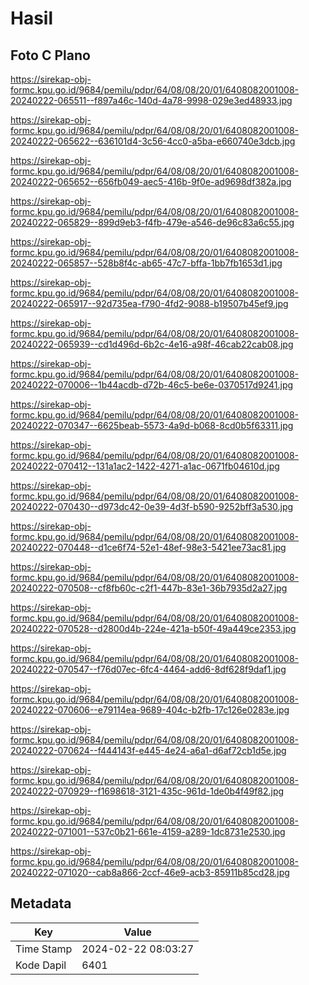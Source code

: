 # Hasil

## Foto C Plano

https://sirekap-obj-formc.kpu.go.id/9684/pemilu/pdpr/64/08/08/20/01/6408082001008-20240222-065511--f897a46c-140d-4a78-9998-029e3ed48933.jpg

https://sirekap-obj-formc.kpu.go.id/9684/pemilu/pdpr/64/08/08/20/01/6408082001008-20240222-065622--636101d4-3c56-4cc0-a5ba-e660740e3dcb.jpg

https://sirekap-obj-formc.kpu.go.id/9684/pemilu/pdpr/64/08/08/20/01/6408082001008-20240222-065652--656fb049-aec5-416b-9f0e-ad9698df382a.jpg

https://sirekap-obj-formc.kpu.go.id/9684/pemilu/pdpr/64/08/08/20/01/6408082001008-20240222-065829--899d9eb3-f4fb-479e-a546-de96c83a6c55.jpg

https://sirekap-obj-formc.kpu.go.id/9684/pemilu/pdpr/64/08/08/20/01/6408082001008-20240222-065857--528b8f4c-ab65-47c7-bffa-1bb7fb1653d1.jpg

https://sirekap-obj-formc.kpu.go.id/9684/pemilu/pdpr/64/08/08/20/01/6408082001008-20240222-065917--92d735ea-f790-4fd2-9088-b19507b45ef9.jpg

https://sirekap-obj-formc.kpu.go.id/9684/pemilu/pdpr/64/08/08/20/01/6408082001008-20240222-065939--cd1d496d-6b2c-4e16-a98f-46cab22cab08.jpg

https://sirekap-obj-formc.kpu.go.id/9684/pemilu/pdpr/64/08/08/20/01/6408082001008-20240222-070006--1b44acdb-d72b-46c5-be6e-0370517d9241.jpg

https://sirekap-obj-formc.kpu.go.id/9684/pemilu/pdpr/64/08/08/20/01/6408082001008-20240222-070347--6625beab-5573-4a9d-b068-8cd0b5f63311.jpg

https://sirekap-obj-formc.kpu.go.id/9684/pemilu/pdpr/64/08/08/20/01/6408082001008-20240222-070412--131a1ac2-1422-4271-a1ac-0671fb04610d.jpg

https://sirekap-obj-formc.kpu.go.id/9684/pemilu/pdpr/64/08/08/20/01/6408082001008-20240222-070430--d973dc42-0e39-4d3f-b590-9252bff3a530.jpg

https://sirekap-obj-formc.kpu.go.id/9684/pemilu/pdpr/64/08/08/20/01/6408082001008-20240222-070448--d1ce6f74-52e1-48ef-98e3-5421ee73ac81.jpg

https://sirekap-obj-formc.kpu.go.id/9684/pemilu/pdpr/64/08/08/20/01/6408082001008-20240222-070508--cf8fb60c-c2f1-447b-83e1-36b7935d2a27.jpg

https://sirekap-obj-formc.kpu.go.id/9684/pemilu/pdpr/64/08/08/20/01/6408082001008-20240222-070528--d2800d4b-224e-421a-b50f-49a449ce2353.jpg

https://sirekap-obj-formc.kpu.go.id/9684/pemilu/pdpr/64/08/08/20/01/6408082001008-20240222-070547--f76d07ec-6fc4-4464-add6-8df628f9daf1.jpg

https://sirekap-obj-formc.kpu.go.id/9684/pemilu/pdpr/64/08/08/20/01/6408082001008-20240222-070606--e79114ea-9689-404c-b2fb-17c126e0283e.jpg

https://sirekap-obj-formc.kpu.go.id/9684/pemilu/pdpr/64/08/08/20/01/6408082001008-20240222-070624--f444143f-e445-4e24-a6a1-d6af72cb1d5e.jpg

https://sirekap-obj-formc.kpu.go.id/9684/pemilu/pdpr/64/08/08/20/01/6408082001008-20240222-070929--f1698618-3121-435c-961d-1de0b4f49f82.jpg

https://sirekap-obj-formc.kpu.go.id/9684/pemilu/pdpr/64/08/08/20/01/6408082001008-20240222-071001--537c0b21-661e-4159-a289-1dc8731e2530.jpg

https://sirekap-obj-formc.kpu.go.id/9684/pemilu/pdpr/64/08/08/20/01/6408082001008-20240222-071020--cab8a866-2ccf-46e9-acb3-85911b85cd28.jpg


## Metadata

| Key        | Value               |
| ---------- | ------------------- |
| Time Stamp | 2024-02-22 08:03:27 |
| Kode Dapil | 6401                |



